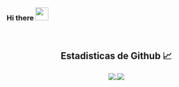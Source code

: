 <h3> Hi there <img src="https://media.giphy.com/media/WUlplcMpOCEmTGBtBW/giphy.gif" width="30"> </h3>
</br>
  <h2 align="center"> Estadisticas de Github 📈 </h2>
  
  <div align="center"> 
     <a href="">
      <img align="center" src="https://github-readme-stats-sigma-five.vercel.app/api?username=Lissen01&show_icons=true&include_all_commits=true&count_private=false&theme=tokyonight&line_height=40" />
    </a>
    <a href="">
      <img align="center" src="https://github-readme-stats.vercel.app/api/top-langs/?username=Lissen01&theme=tokyonight&line_height=40&hide=css"/>
    </a>
</div

